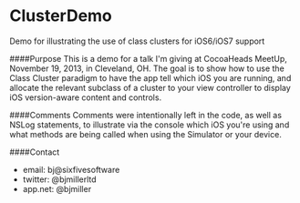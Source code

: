 ClusterDemo
===========

Demo for illustrating the use of class clusters for iOS6/iOS7 support

####Purpose
This is a demo for a talk I'm giving at CocoaHeads MeetUp, November 19, 2013, in Cleveland, OH. The goal is to show how to use the Class Cluster paradigm to have the app tell which iOS you are running, and allocate the relevant subclass of a cluster to your view controller to display iOS version-aware content and controls. 

####Comments
Comments were intentionally left in the code, as well as NSLog statements, to illustrate via the console which iOS you're using and what methods are being called when using the Simulator or your device.

####Contact
* email: bj@sixfivesoftware
* twitter: @bjmillerltd
* app.net: @bjmiller

